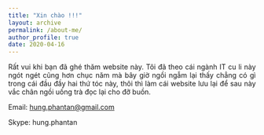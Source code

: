 ```yaml
---
title: "Xin chào !!!"
layout: archive
permalink: /about-me/
author_profile: true
date: 2020-04-16
---
```


<p style="text-align: justify;">Rất vui khi bạn đã ghé thăm website này. Tôi đã theo cái ngành IT cu li này ngót ngét cũng hơn chục năm mà bây giờ ngồi ngẫm lại thấy chẳng có gì trong cái đầu đầy hai thứ tóc này, thôi thì làm cái website lưu lại để sau này vắc chân ngồi uống trà đọc lại cho đỡ buồn. </p> 

<p>Email:&nbsp;<a href="mailto:hung.phantan@gmail.com">hung.phantan@gmail.com</a></p>
<p>Skype: hung.phantan</p>

